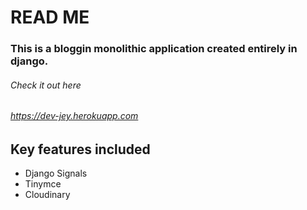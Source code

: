 # READ ME

### This is a bloggin monolithic application created entirely in django.

###### Check it out here 

###### https://dev-jey.herokuapp.com

## Key features included
- Django Signals
- Tinymce
- Cloudinary
